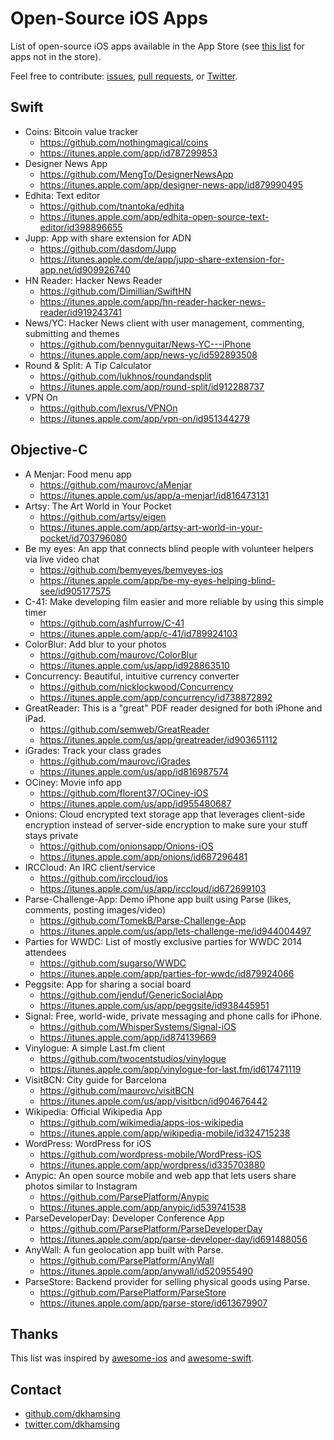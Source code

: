 # Open-Source iOS Apps

List of open-source iOS apps available in the App Store (see [this list](non-app-store-ios-apps.md) for apps not in the store).

Feel free to contribute: [issues](https://github.com/dkhamsing/open-source-ios-apps/issues), [pull requests](https://github.com/dkhamsing/open-source-ios-apps/pulls), or [Twitter](https://twitter.com/dkhamsing).

## Swift
- Coins: Bitcoin value tracker
  - https://github.com/nothingmagical/coins
  - https://itunes.apple.com/app/id787299853
- Designer News App
  - https://github.com/MengTo/DesignerNewsApp
  - https://itunes.apple.com/app/designer-news-app/id879990495
- Edhita: Text editor
  - https://github.com/tnantoka/edhita
  - https://itunes.apple.com/app/edhita-open-source-text-editor/id398896655
- Jupp: App with share extension for ADN
  - https://github.com/dasdom/Jupp
  - https://itunes.apple.com/de/app/jupp-share-extension-for-app.net/id909926740
- HN Reader: Hacker News Reader
  - https://github.com/Dimillian/SwiftHN
  - https://itunes.apple.com/app/hn-reader-hacker-news-reader/id919243741
- News/YC: Hacker News client with user management, commenting, submitting and themes
  - https://github.com/bennyguitar/News-YC---iPhone
  - https://itunes.apple.com/app/news-yc/id592893508
- Round & Split: A Tip Calculator
  - https://github.com/lukhnos/roundandsplit
  - https://itunes.apple.com/app/round-split/id912288737 
- VPN On
  - https://github.com/lexrus/VPNOn
  - https://itunes.apple.com/app/vpn-on/id951344279

## Objective-C
- A Menjar: Food menu app
  - https://github.com/maurovc/aMenjar
  - https://itunes.apple.com/us/app/a-menjar!/id816473131
- Artsy: The Art World in Your Pocket
  - https://github.com/artsy/eigen
  - https://itunes.apple.com/app/artsy-art-world-in-your-pocket/id703796080
- Be my eyes: An app that connects blind people with volunteer helpers via live video chat
  - https://github.com/bemyeyes/bemyeyes-ios
  - https://itunes.apple.com/app/be-my-eyes-helping-blind-see/id905177575   
- C-41: Make developing film easier and more reliable by using this simple timer
  - https://github.com/ashfurrow/C-41
  - https://itunes.apple.com/app/c-41/id789924103
- ColorBlur: Add blur to your photos
  - https://github.com/maurovc/ColorBlur
  - https://itunes.apple.com/us/app/id928863510
- Concurrency: Beautiful, intuitive currency converter
  - https://github.com/nicklockwood/Concurrency
  - https://itunes.apple.com/app/concurrency/id738872892
- GreatReader: This is a "great" PDF reader designed for both iPhone and iPad.
  - https://github.com/semweb/GreatReader
  - https://itunes.apple.com/us/app/greatreader/id903651112
- iGrades: Track your class grades
  - https://github.com/maurovc/iGrades
  - https://itunes.apple.com/us/app/id816987574
- OCiney: Movie info app
  - https://github.com/florent37/OCiney-iOS
  - https://itunes.apple.com/us/app/id955480687
- Onions: Cloud encrypted text storage app that leverages client-side encryption instead of server-side encryption to make sure your stuff stays private
  - https://github.com/onionsapp/Onions-iOS
  - https://itunes.apple.com/app/onions/id687296481
- IRCCloud: An IRC client/service
  - https://github.com/irccloud/ios
  - https://itunes.apple.com/us/app/irccloud/id672699103
- Parse-Challenge-App: Demo iPhone app built using Parse (likes, comments, posting images/video)
  - https://github.com/TomekB/Parse-Challenge-App
  - https://itunes.apple.com/us/app/lets-challenge-me/id944004497
- Parties for WWDC: List of mostly exclusive parties for WWDC 2014 attendees
  - https://github.com/sugarso/WWDC
  - https://itunes.apple.com/app/parties-for-wwdc/id879924066
- Peggsite: App for sharing a social board
  - https://github.com/jenduf/GenericSocialApp
  - https://itunes.apple.com/us/app/peggsite/id938445951 
- Signal: Free, world-wide, private messaging and phone calls for iPhone.
  - https://github.com/WhisperSystems/Signal-iOS
  - https://itunes.apple.com/app/id874139669
- Vinylogue: A simple Last.fm client
  - https://github.com/twocentstudios/vinylogue
  - https://itunes.apple.com/app/vinylogue-for-last.fm/id617471119
- VisitBCN: City guide for Barcelona
  - https://github.com/maurovc/visitBCN
  - https://itunes.apple.com/us/app/visitbcn/id904676442
- Wikipedia: Official Wikipedia App
  - https://github.com/wikimedia/apps-ios-wikipedia
  - https://itunes.apple.com/app/wikipedia-mobile/id324715238
- WordPress: WordPress for iOS
  - https://github.com/wordpress-mobile/WordPress-iOS
  - https://itunes.apple.com/app/wordpress/id335703880
- Anypic: An open source mobile and web app that lets users share photos similar to Instagram
  - https://github.com/ParsePlatform/Anypic
  - https://itunes.apple.com/app/anypic/id539741538
- ParseDeveloperDay: Developer Conference App
  - https://github.com/ParsePlatform/ParseDeveloperDay
  - https://itunes.apple.com/app/parse-developer-day/id691488056
- AnyWall: A fun geolocation app built with Parse.
  - https://github.com/ParsePlatform/AnyWall
  - https://itunes.apple.com/app/anywall/id520955490
- ParseStore: Backend provider for selling physical goods using Parse.
  - https://github.com/ParsePlatform/ParseStore
  - https://itunes.apple.com/app/parse-store/id613679907

## Thanks
This list was inspired by [awesome-ios](https://github.com/vsouza/awesome-ios) and [awesome-swift](https://github.com/matteocrippa/awesome-swift).

## Contact
- [github.com/dkhamsing](https://github.com/dkhamsing)
- [twitter.com/dkhamsing](https://twitter.com/dkhamsing)
